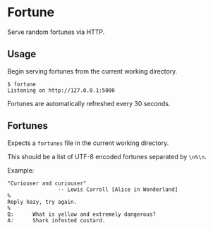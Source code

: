 # Fortune

Serve random fortunes via HTTP.

## Usage

Begin serving fortunes from the current working directory.

```
$ fortune
Listening on http://127.0.0.1:5000
```

Fortunes are automatically refreshed every 30 seconds.

## Fortunes

Expects a `fortunes` file in the current working directory.

This should be a list of UTF-8 encoded fortunes separated by `\n%\n`.

Example:

```
"Curiouser and curiouser"
                -- Lewis Carroll [Alice in Wonderland]
%
Reply hazy, try again.
%
Q:      What is yellow and extremely dangerous?
A:      Shark infested custard.
```